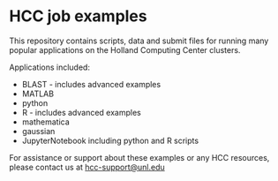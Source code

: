 # HCC job examples

This repository contains scripts, data and submit files for running many popular applications on the Holland Computing Center clusters.

Applications included:
 - BLAST - includes advanced examples
 - MATLAB
 - python
 - R - includes advanced examples
 - mathematica
 - gaussian
 - JupyterNotebook including python and R scripts
 
 For assistance or support about these examples or any HCC resources, please contact us at hcc-support@unl.edu
